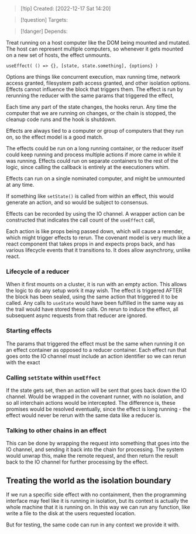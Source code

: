 
>[!tip] Created: [2022-12-17 Sat 14:20]

>[!question] Targets: 

>[!danger] Depends: 

Treat running on a host computer like the DOM being mounted and mutated.  The host can represent multiple computers, so whenever it gets mounted on a new set of hosts, the effect unmounts.

`useEffect( () => {}, [state, state.something], {options} )`

Options are things like concurrent execution, max running time, network access granted, filesystem path access granted, and other isolation options.  Effects cannot influence the block that triggers them.  The effect is run by rerunning the reducer with the same params that triggered the effect, 

Each time any part of the state changes, the hooks rerun.  Any time the computer that we are running on changes, or the chain is stopped, the cleanup code runs and the hook is shutdown.

Effects are always tied to a computer or group of computers that they run on, so the effect model is a good match.

The effects could be run on a long running container, or the reducer itself could keep running and process multiple actions if more came in while it was running.  Effects could run on separate containers to the rest of the logic, since calling the callback is entirely at the executioners whim.

Effects can run on a single nominated computer, and might be unmounted at any time.

If something like `setState()` is called from within an effect, this would generate an action, and so would be subject to consensus.

Effects can be recorded by using the IO channel.  A wrapper action can be constructed that indicates the call count of the `useEffect` call, 

Each action is like props being passed down, which will cause a rerender, which might trigger effects to rerun.  The covenant model is very much like a react component that takes props in and expects props back, and has various lifecycle events that it transitions to.  It does allow asynchrony, unlike react.

### Lifecycle of a reducer
When it first mounts on a cluster, it is run with an empty action.  This allows the logic to do any setup work it may wish.  The effect is triggered AFTER the block has been sealed, using the same action that triggered it to be called.  Any calls to `useState` would have been fulfilled in the same way as the trail would have stored these calls.  On rerun to induce the effect, all subsequent async requests from that reducer are ignored.  

### Starting effects
The params that triggered the effect must be the same when running it on an effect container as opposed to a reducer container.  Each effect run that goes onto the IO channel must include an action identifier so we can rerun with the exact 

### Calling `setState` within `useEffect`
If the state gets set, then an action will be sent that goes back down the IO channel.  Would be wrapped in the covenant runner, with no isolation, and so all interchain actions would be intercepted.  The difference is, these promises would be resolved eventually, since the effect is long running - the effect would never be rerun with the same data like a reducer is.

### Talking to other chains in an effect
This can be done by wrapping the request into something that goes into the IO channel, and sending it back into the chain for processing.  The system would unwrap this, make the remote request, and then return the result back to the IO channel for further processing by the effect.

## Treating the world as the isolation boundary
If we run a specific side effect with no containment, then the programming interface may feel like it is running in isolation, but its context is actually the whole machine that it is running on.  In this way we can run any function, like write a file to the disk at the users requested location.

But for testing, the same code can run in any context we provide it with.